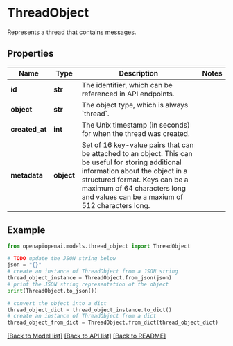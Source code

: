 # ThreadObject

Represents a thread that contains [messages](/docs/api-reference/messages).

## Properties

Name | Type | Description | Notes
------------ | ------------- | ------------- | -------------
**id** | **str** | The identifier, which can be referenced in API endpoints. | 
**object** | **str** | The object type, which is always &#x60;thread&#x60;. | 
**created_at** | **int** | The Unix timestamp (in seconds) for when the thread was created. | 
**metadata** | **object** | Set of 16 key-value pairs that can be attached to an object. This can be useful for storing additional information about the object in a structured format. Keys can be a maximum of 64 characters long and values can be a maxium of 512 characters long.  | 

## Example

```python
from openapiopenai.models.thread_object import ThreadObject

# TODO update the JSON string below
json = "{}"
# create an instance of ThreadObject from a JSON string
thread_object_instance = ThreadObject.from_json(json)
# print the JSON string representation of the object
print(ThreadObject.to_json())

# convert the object into a dict
thread_object_dict = thread_object_instance.to_dict()
# create an instance of ThreadObject from a dict
thread_object_from_dict = ThreadObject.from_dict(thread_object_dict)
```
[[Back to Model list]](../README.md#documentation-for-models) [[Back to API list]](../README.md#documentation-for-api-endpoints) [[Back to README]](../README.md)


